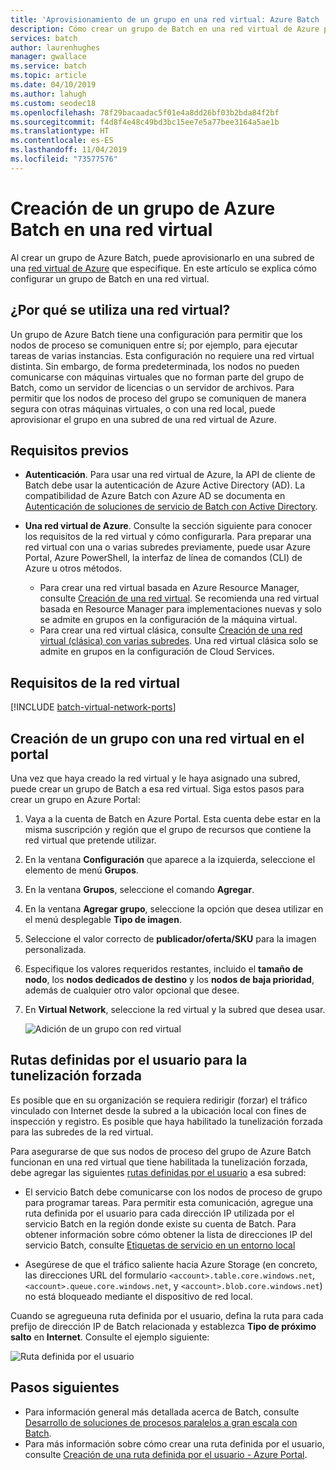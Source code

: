 ```yaml
---
title: 'Aprovisionamiento de un grupo en una red virtual: Azure Batch | Microsoft Docs'
description: Cómo crear un grupo de Batch en una red virtual de Azure para que los nodos de proceso puedan comunicarse de manera segura con otras máquinas virtuales en la red, como un servidor de archivos.
services: batch
author: laurenhughes
manager: gwallace
ms.service: batch
ms.topic: article
ms.date: 04/10/2019
ms.author: lahugh
ms.custom: seodec18
ms.openlocfilehash: 78f29bacaadac5f01e4a8dd26bf03b2bda84f2bf
ms.sourcegitcommit: f4d8f4e48c49bd3bc15ee7e5a77bee3164a5ae1b
ms.translationtype: HT
ms.contentlocale: es-ES
ms.lasthandoff: 11/04/2019
ms.locfileid: "73577576"
---
```

# <a name="create-an-azure-batch-pool-in-a-virtual-network"></a>Creación de un grupo de Azure Batch en una red virtual

Al crear un grupo de Azure Batch, puede aprovisionarlo en una subred de una [red virtual de Azure](../virtual-network/virtual-networks-overview.md) que especifique. En este artículo se explica cómo configurar un grupo de Batch en una red virtual. 

## <a name="why-use-a-vnet"></a>¿Por qué se utiliza una red virtual?

Un grupo de Azure Batch tiene una configuración para permitir que los nodos de proceso se comuniquen entre sí; por ejemplo, para ejecutar tareas de varias instancias. Esta configuración no requiere una red virtual distinta. Sin embargo, de forma predeterminada, los nodos no pueden comunicarse con máquinas virtuales que no forman parte del grupo de Batch, como un servidor de licencias o un servidor de archivos. Para permitir que los nodos de proceso del grupo se comuniquen de manera segura con otras máquinas virtuales, o con una red local, puede aprovisionar el grupo en una subred de una red virtual de Azure. 

## <a name="prerequisites"></a>Requisitos previos

* **Autenticación**. Para usar una red virtual de Azure, la API de cliente de Batch debe usar la autenticación de Azure Active Directory (AD). La compatibilidad de Azure Batch con Azure AD se documenta en [Autenticación de soluciones de servicio de Batch con Active Directory](batch-aad-auth.md). 

* **Una red virtual de Azure**. Consulte la sección siguiente para conocer los requisitos de la red virtual y cómo configurarla. Para preparar una red virtual con una o varias subredes previamente, puede usar Azure Portal, Azure PowerShell, la interfaz de línea de comandos (CLI) de Azure u otros métodos.  
  * Para crear una red virtual basada en Azure Resource Manager, consulte [Creación de una red virtual](../virtual-network/manage-virtual-network.md#create-a-virtual-network). Se recomienda una red virtual basada en Resource Manager para implementaciones nuevas y solo se admite en grupos en la configuración de la máquina virtual.
  * Para crear una red virtual clásica, consulte [Creación de una red virtual (clásica) con varias subredes](../virtual-network/create-virtual-network-classic.md). Una red virtual clásica solo se admite en grupos en la configuración de Cloud Services.

## <a name="vnet-requirements"></a>Requisitos de la red virtual

[!INCLUDE [batch-virtual-network-ports](../../includes/batch-virtual-network-ports.md)]

## <a name="create-a-pool-with-a-vnet-in-the-portal"></a>Creación de un grupo con una red virtual en el portal

Una vez que haya creado la red virtual y le haya asignado una subred, puede crear un grupo de Batch a esa red virtual. Siga estos pasos para crear un grupo en Azure Portal: 

1. Vaya a la cuenta de Batch en Azure Portal. Esta cuenta debe estar en la misma suscripción y región que el grupo de recursos que contiene la red virtual que pretende utilizar. 
2. En la ventana **Configuración** que aparece a la izquierda, seleccione el elemento de menú **Grupos**.
3. En la ventana **Grupos**, seleccione el comando **Agregar**.
4. En la ventana **Agregar grupo**, seleccione la opción que desea utilizar en el menú desplegable **Tipo de imagen**. 
5. Seleccione el valor correcto de **publicador/oferta/SKU** para la imagen personalizada.
6. Especifique los valores requeridos restantes, incluido el **tamaño de nodo**, los **nodos dedicados de destino** y los **nodos de baja prioridad**, además de cualquier otro valor opcional que desee.
7. En **Virtual Network**, seleccione la red virtual y la subred que desea usar.
  
   ![Adición de un grupo con red virtual](./media/batch-virtual-network/add-vnet-pool.png)

## <a name="user-defined-routes-for-forced-tunneling"></a>Rutas definidas por el usuario para la tunelización forzada

Es posible que en su organización se requiera redirigir (forzar) el tráfico vinculado con Internet desde la subred a la ubicación local con fines de inspección y registro. Es posible que haya habilitado la tunelización forzada para las subredes de la red virtual. 

Para asegurarse de que sus nodos de proceso del grupo de Azure Batch funcionan en una red virtual que tiene habilitada la tunelización forzada, debe agregar las siguientes [rutas definidas por el usuario](../virtual-network/virtual-networks-udr-overview.md) a esa subred:

* El servicio Batch debe comunicarse con los nodos de proceso de grupo para programar tareas. Para permitir esta comunicación, agregue una ruta definida por el usuario para cada dirección IP utilizada por el servicio Batch en la región donde existe su cuenta de Batch. Para obtener información sobre cómo obtener la lista de direcciones IP del servicio Batch, consulte [Etiquetas de servicio en un entorno local](../virtual-network/service-tags-overview.md)

* Asegúrese de que el tráfico saliente hacia Azure Storage (en concreto, las direcciones URL del formulario `<account>.table.core.windows.net`, `<account>.queue.core.windows.net`, y `<account>.blob.core.windows.net`) no está bloqueado mediante el dispositivo de red local.

Cuando se agregueuna ruta definida por el usuario, defina la ruta para cada prefijo de dirección IP de Batch relacionada y establezca **Tipo de próximo salto** en **Internet**. Consulte el ejemplo siguiente:

![Ruta definida por el usuario](./media/batch-virtual-network/user-defined-route.png)

## <a name="next-steps"></a>Pasos siguientes

- Para información general más detallada acerca de Batch, consulte [Desarrollo de soluciones de procesos paralelos a gran escala con Batch](batch-api-basics.md).
- Para más información sobre cómo crear una ruta definida por el usuario, consulte [Creación de una ruta definida por el usuario - Azure Portal](../virtual-network/tutorial-create-route-table-portal.md).
